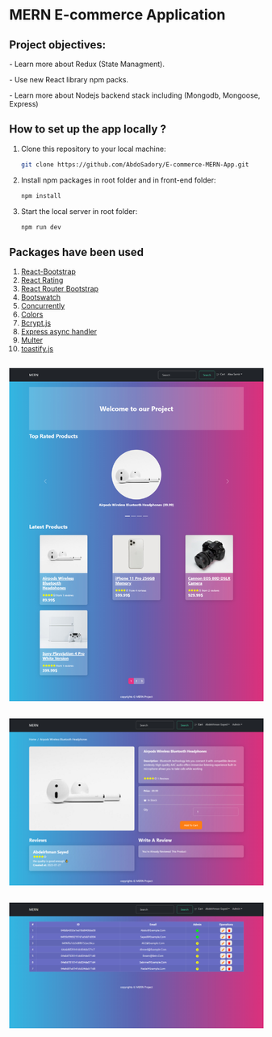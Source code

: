 <h1>MERN E-commerce Application</h1>

<h2>Project objectives:</h2>
<p>- Learn more about Redux (State Managment).</p>
<p>- Use new React library npm packs.</p>
<p>- Learn more about Nodejs backend stack including (Mongodb, Mongoose, Express)</p>

<h2>How to set up the app locally ?</h2>

1. Clone this repository to your local machine:
   ```bash
   git clone https://github.com/AbdoSadory/E-commerce-MERN-App.git
   ```
2. Install npm packages in root folder and in front-end folder:
   ```bash
   npm install
   ```
3. Start the local server in root folder:
   ```bash
   npm run dev
   ```

<h2>Packages have been used</h2>

1. <a href="https://react-bootstrap.netlify.app/" target="_blank">React-Bootstrap</a>
2. <a href="https://www.npmjs.com/package/react-rating" target="_blank">React Rating</a>
3. <a href="https://www.npmjs.com/package/react-router-bootstrap" target="_blank">React Router Bootstrap</a>
4. <a href="https://bootswatch.com/" target="_blank">Bootswatch</a>
5. <a href="https://www.npmjs.com/package/concurrently" target="_blank">Concurrently</a>
6. <a href="https://www.npmjs.com/package/colors" target="_blank">Colors</a>
7. <a href="https://www.npmjs.com/package/bcryptjs" target="_blank">Bcrypt.js</a>
8. <a href="https://www.npmjs.com/package/express-async-handler/v/1.1.4" target="_blank">Express async handler</a>
9. <a href="https://www.npmjs.com/package/multer" target="_blank">Multer</a>
10. <a href="https://www.npmjs.com/package/toastify-js" target="_blank">toastify.js</a>

## <img alt="Home" src="./home.jpg"  />

## <img alt="productDetails" src="./productDetails.jpg"  />

## <img alt="admindashboard" src="./admindashboard.jpg"  />
